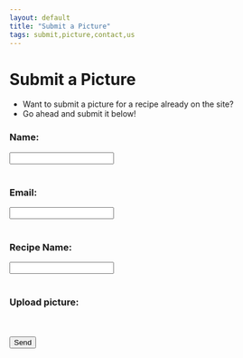 ```yaml
---
layout: default
title: "Submit a Picture"
tags: submit,picture,contact,us
---
```

# Submit a Picture
* Want to submit a picture for a recipe already on the site?
* Go ahead and submit it below!

<html>
  <head>
  <script>
    UPLOADCARE_PUBLIC_KEY = 'a1ed3bccd2792a8f47e6';
    UPLOADCARE_IMAGES_ONLY = true;
  </script>
  <script src="https://ucarecdn.com/libs/widget/3.x/uploadcare.full.min.js"></script>
  </head>
  <body>
    <!--<h1>Submit an Issue</h1>-->
    <form id="submitPicture" action="https://formspree.io/craig.willett@gmail.com" method="POST">
      <!--<input type="hidden" name="_subject" id="_subject" value="TDC New Recipe">-->
      <b><h3>Name:</h3></b>
      <input type="text" name="Name" required><br/><br/>
      <b><h3>Email:</h3></b>
      <input type="email" name="_replyto" required><br/><br/>
      <b><h3>Recipe Name:</h3></b>
      <input type="text" name="_subject" required><br/><br/>
      <b><h3>Upload picture: </h3></b><input
        type="hidden"
        role="uploadcare-uploader"
        name="content"
        data-image-shrink="null"
        data-multiple="true"
        data-multiple-min="1"
        data-multiple-max="3" /><br/><br/>
      <input type="submit" value="Send">
  </form>
  </body>
</html>
